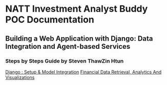 # **NATT Investment Analyst Buddy POC Documentation**


## Building a Web Application with Django: Data Integration and Agent-based Services


### Steps by Steps Guide by Steven ThawZin Htun  


[Django : Setup & Model Integration](/djangoSetup.md)
[Financial Data Retrieval, Analytics And Visualizations](/dataRetrieval.md)